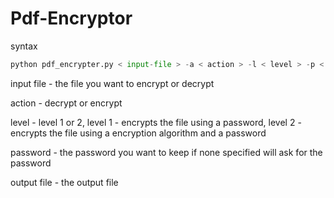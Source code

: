 # Pdf-Encryptor

syntax

``` python
python pdf_encrypter.py < input-file > -a < action > -l < level > -p < password > -o < output-file >
```
input file - the file you want to encrypt or decrypt

action - decrypt or encrypt

level - level 1 or 2, level 1 - encrypts the file using a password, level 2 - encrypts the file using a encryption algorithm and a password

password - the password you want to keep if none specified will ask for the password

output file - the output file
